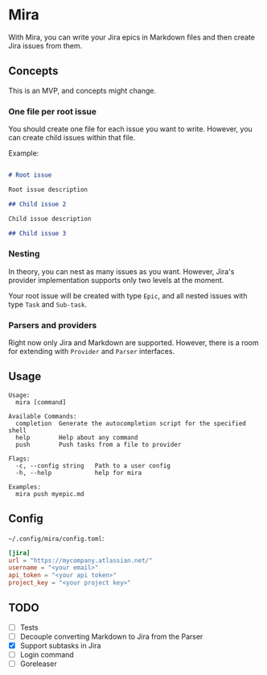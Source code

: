 # Mira

With Mira, you can write your Jira epics in Markdown files and then create Jira issues from them.

## Concepts

This is an MVP, and concepts might change.

### One file per root issue

You should create one file for each issue you want to write. However, you can create child issues within that file.

Example:

```markdown

# Root issue

Root issue description

## Child issue 2

Child issue description

## Child issue 3
```

### Nesting

In theory, you can nest as many issues as you want. However, Jira's provider implementation supports only two levels at the moment.

Your root issue will be created with type `Epic`, and all nested issues with type `Task` and `Sub-task`.

### Parsers and providers

Right now only Jira and Markdown are supported. However, there is a room for extending with `Provider` and `Parser` interfaces.


## Usage

```
Usage:
  mira [command]

Available Commands:
  completion  Generate the autocompletion script for the specified shell
  help        Help about any command
  push        Push tasks from a file to provider

Flags:
  -c, --config string   Path to a user config
  -h, --help            help for mira

Examples:
  mira push myepic.md
```

## Config

`~/.config/mira/config.toml`:

```toml
[jira]
url = "https://mycompany.atlassian.net/"
username = "<your email>"
api_token = "<your api token>"
project_key = "<your project key>"
```

## TODO

- [ ] Tests 
- [ ] Decouple converting Markdown to Jira from the Parser
- [x] Support subtasks in Jira
- [ ] Login command
- [ ] Goreleaser
